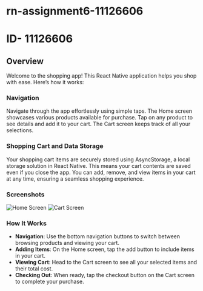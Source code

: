 # rn-assignment6-11126606

# ID- 11126606

## Overview

Welcome to the shopping app! This React Native application helps you shop with ease. Here’s how it works:

### Navigation

Navigate through the app effortlessly using simple taps. The Home screen showcases various products available for purchase. Tap on any product to see details and add it to your cart. The Cart screen keeps track of all your selections.

### Shopping Cart and Data Storage

Your shopping cart items are securely stored using AsyncStorage, a local storage solution in React Native. This means your cart contents are saved even if you close the app. You can add, remove, and view items in your cart at any time, ensuring a seamless shopping experience.

### Screenshots

![Home Screen](screenshot/Shot1.jpg)
![Cart Screen](screenshot/shot2.jpg)

### How It Works

- **Navigation**: Use the bottom navigation buttons to switch between browsing products and viewing your cart.
- **Adding Items**: On the Home screen, tap the add button to include items in your cart.
- **Viewing Cart**: Head to the Cart screen to see all your selected items and their total cost.
- **Checking Out**: When ready, tap the checkout button on the Cart screen to complete your purchase.


